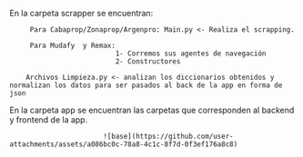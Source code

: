 En la carpeta scrapper se encuentran:

         Para Cabaprop/Zonaprop/Argenpro: Main.py <- Realiza el scrapping.

         Para Mudafy  y Remax: 
                              1- Corremos sus agentes de navegación
                              2- Constructores

        Archivos Limpieza.py <- analizan los diccionarios obtenidos y normalizan los datos para ser pasados al back de la app en forma de json



En la carpeta app se encuentran las carpetas que corresponden al backend y frontend de la app.

                           ![base](https://github.com/user-attachments/assets/a086bc0c-78a8-4c1c-8f7d-0f3ef176a8c8)
